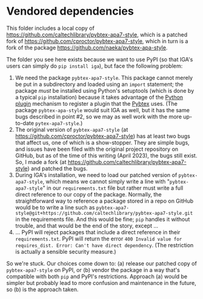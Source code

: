 # Vendored dependencies

This folder includes a local copy of <https://github.com/caltechlibrary/pybtex-apa7-style>, which is a patched fork of <https://github.com/cproctor/pybtex-apa7-style>, which in turn is a fork of the package <https://github.com/naeka/pybtex-apa-style>.

The folder you see here exists because we want to use PyPI (so that IGA's users can simply do `pip install iga`), but face the following problem:

1. We need the package `pybtex-apa7-style`. This package cannot merely be put in a subdirectory and loaded using an `import` statement; the package _must_ be installed using Python's setuptools (which is done by a typical `pip` installation) because it takes advantage of the [Python plugin](https://packaging.python.org/en/latest/guides/creating-and-discovering-plugins/) mechanism to register a plugin that the [Pybtex](https://pybtex.org) uses. (The package `pybtex-apa-style` would suit IGA as well, but it has the same bugs described in point #2, so we may as well work with the more up-to-date `pytex-apa7-style`.)
2. The original version of `pybtex-apa7-style` (at <https://github.com/cproctor/pybtex-apa7-style>) has at least two bugs that affect us, one of which is a show-stopper. They are simple bugs, and issues have been filed with the original project repository on GitHub, but as of the time of this writing (April 2023), the bugs still exist. So, I made a fork (at <https://github.com/caltechlibrary/pybtex-apa7-style>) and patched the bugs.
3. During IGA's installation, we need to load our patched version of `pybtex-apa7-style`, which means we cannot simply write a line with "`pybtex-apa7-style`" in our `requirements.txt` file but rather must write a full direct reference to our copy of the package. Normally, the straightforward way to reference a package stored in a repo on GitHub would be to write a line such as `pybtex-apa7-style@git+https://github.com/caltechlibrary/pybtex-apa7-style.git` in the requirements file. And this would be fine; `pip` handles it without trouble, and that would be the end of the story, except ...
4. ... PyPI will reject packages that include a direct reference in their `requirements.txt`. PyPI will return the error `400 Invalid value for requires_dist. Error: Can't have direct dependency`. (The restriction is actually a sensible security measure.)

So we're stuck. Our choices come down to: (a) release our patched copy of `pybtex-apa7-style` on PyPI, or (b) vendor the package in a way that's compatible with both `pip` and PyPI's restrictions. Approach (a) would be simpler but probably lead to more confusion and maintenance in the future, so (b) is the approach taken.
